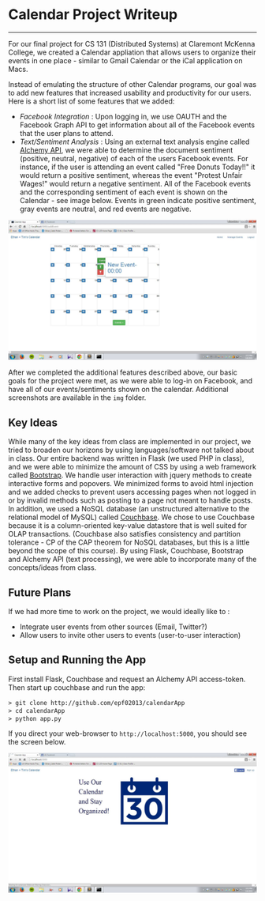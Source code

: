 # Calendar Project Writeup

---

For our final project for CS 131 (Distributed Systems) at Claremont McKenna College, we created a Calendar appliation that allows users to organize their events in one place -  similar to Gmail Calendar or the iCal application on Macs. 

Instead of emulating the structure of other Calendar programs, our goal was to add new features that increased usability and productivity for our users. Here is a short list of some features that we added: 
- *Facebook Integration* : Upon logging in, we use OAUTH and the Facebook Graph API to get information about all of the Facebook events that the user plans to attend. 
- *Text/Sentiment Analysis* : Using an external text analysis engine called [Alchemy API](http://alchemyapi.com), we were able to determine the document sentiment (positive, neutral, negative) of each of the users Facebook events. For instance, if the user is attending an event called "Free Donuts Today!!" it would return a positive sentiment, whereas the event "Protest Unfair Wages!" would return a negative sentiment. All of the Facebook events and the corresponding sentiment of each event is shown on the Calendar - see image below. Events in green indicate positive sentiment, gray events are neutral, and red events are negative. 


![red-green](img/todays_events.jpg)

After we completed the additional features described above, our basic goals for the project were met, as we were able to log-in on Facebook, and have all of our events/sentiments shown on the calendar. Additional screenshots are available in the `img` folder. 


## Key Ideas

While many of the key ideas from class are implemented in our project, we tried to broaden our horizons by using languages/software not talked about in class. Our entire backend was written in Flask (we used PHP in class), and we were able to minimize the amount of CSS by using a web framework called [Bootstrap](http://getbootstrap.com). We handle user interaction with jquery methods to create interactive forms and popovers. We minimized forms to avoid html injection and we added checks to prevent users accessing pages when not logged in or by invalid methods such as posting to a page not meant to handle posts. In addition, we used a NoSQL database (an unstructured alternative to the relational model of MySQL) called [Couchbase](http://couchbase.com). We chose to use Couchbase because it is a column-oriented key-value datastore that is well suited for OLAP transactions. (Couchbase also satisfies consistency and partition tolerance - CP of the CAP theorem for NoSQL databases, but this is a little beyond the scope of this course). By using Flask, Couchbase, Bootstrap and Alchemy API (text processing), we were able to incorporate many of the concepts/ideas from class. 

## Future Plans

If we had more time to work on the project, we would ideally like to :
- Integrate user events from other sources (Email, Twitter?)
- Allow users to invite other users to events (user-to-user interaction)

## Setup and Running the App

First install Flask, Couchbase and request an Alchemy API access-token. Then start up couchbase and run the app:

```
> git clone http://github.com/epf02013/calendarApp
> cd calendarApp
> python app.py

```

If you direct your web-browser to `http://localhost:5000`, you should see the screen below. 

![home-page](img/home_page.jpg)
